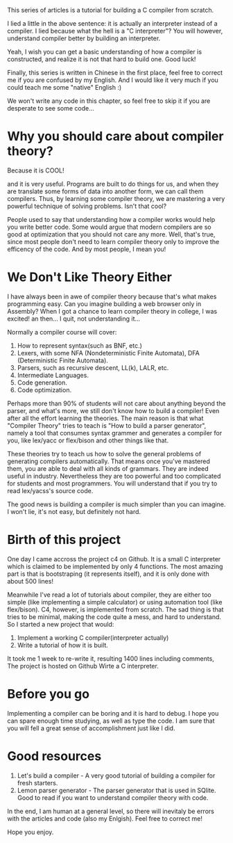 This series of articles is a tutorial for building a C compiler from scratch.

I lied a little in the above sentence: it is actually an interpreter instead of a compiler. I lied because what the hell is a "C interpreter"? You will however, understand compiler better by building an interpreter.

Yeah, I wish you can get a basic understanding of how a compiler is constructed, and realize it is not that hard to build one. Good luck!

Finally, this series is written in Chinese in the first place, feel free to correct me if you are confused by my English. And I would like it very much if you could teach me some "native" English :)

We won't write any code in this chapter, so feel free to skip it if you are desperate to see some code...

# Why you should care about compiler theory?

Because it is COOL!

and it is very useful. Programs are built to do things for us, and when they are translate some forms of data into another form, we can call them compilers. Thus, by learning some compiler theory, we are mastering a very powerful technique of solving problems. Isn't that cool?

People used to say that understanding how a compiler works would help you write better code. Some would argue that modern compilers are so good at optimization that you should not care any more. Well, that's true, since most people don't need to learn compiler theory only to improve the efficency of the code. And by most people, I mean you!

# We Don't Like Theory Either

I have always been in awe of compiler theory because that's what makes programming easy. Can you imagine building a web browser only in Assembly? When I got a chance to learn compiler theory in college, I was excited! an then... I quit, not understanding it...

Normally a compiler course will cover:

1. How to represent syntax(such as BNF, etc.)
2. Lexers, with some NFA (Nondeterministic Finite Automata),  DFA (Deterministic Finite Automata).
3. Parsers, such as recursive descent, LL(k), LALR, etc.
4. Intermediate Languages.
5. Code generation.
6. Code optimization.

Perhaps more than 90% of students will not care about anything beyond the parser, and what's more, we still don't know how to build a compiler! Even after all the effort learning the theories. The main reason is that what "Compiler Theory" tries to teach is "How to build a parser generator", namely a tool that consumes syntax grammer and generates a compiler for you, like lex/yacc or flex/bison and other things like that.

These theories try to teach us how to solve the general problems of generating compilers automatically. That means once you've mastered them, you are able to deal with all kinds of grammars. They are indeed useful in industry. Nevertheless they are too powerful and too complicated for students and most programmers. You will understand that if you try to read lex/yacss's source code.

The good news is building a compiler is much simpler than you can imagine. I won't lie, it's not easy, but definitely not hard.

# Birth of this project

One day I came accross the project c4 on Github. It is a small C interpreter which is claimed to be implemented by only 4 functions. The most amazing part is that is bootstraping (it represents itself), and it is only done with about 500 lines!

Meanwhile I've read a lot of tutorials about compiler, they are either too simple (like implementing a simple calculator) or using automation tool (like flex/bison). C4, however, is implemented from scratch. The sad thing is that tries to be minimal, making the code quite a mess, and hard to understand. So I started a new project that would:

1. Implement a working C compiler(interpreter actually)
2. Write a tutorial of how it is built.

It took me 1 week to re-write it, resulting 1400 lines including comments, The project is hosted on Github Wirte a C interpreter.

# Before you go

Implementing a compiler can be boring and it is hard to debug. I hope you can spare enough time studying, as well as type the code. I am sure that you will fell a great sense of accomplishment just like I did.

# Good resources

1. Let's build a compiler - A very good tutorial of building a compiler for fresh starters.
2. Lemon parser generator - The parser generator that is used in SQlite. Good to read if you want to understand compiler theory with code.

In the end, I am human at a general level, so there will inevitaly be errors with the articles and code (also my Enlgish). Feel free to correct me!

Hope you enjoy.